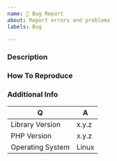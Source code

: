 ```yaml
---
name: 🐛 Bug Report
about: Report errors and problems
labels: Bug

---
```


### Description

<!-- A clear and concise description of the problem. -->

### How To Reproduce

<!-- Code and/or config needed to reproduce the problem. -->

### Additional Info

| Q                | A                                               |
|------------------|-------------------------------------------------|
| Library Version  | x.y.z <!-- Please set the library's version --> |
| PHP Version      | x.y.z <!-- Please set the PHP version -->       |
| Operating System | Linux <!-- Please set your OS -->               |

<!-- Optional: any other context about the problem: log messages, screenshots, etc. -->